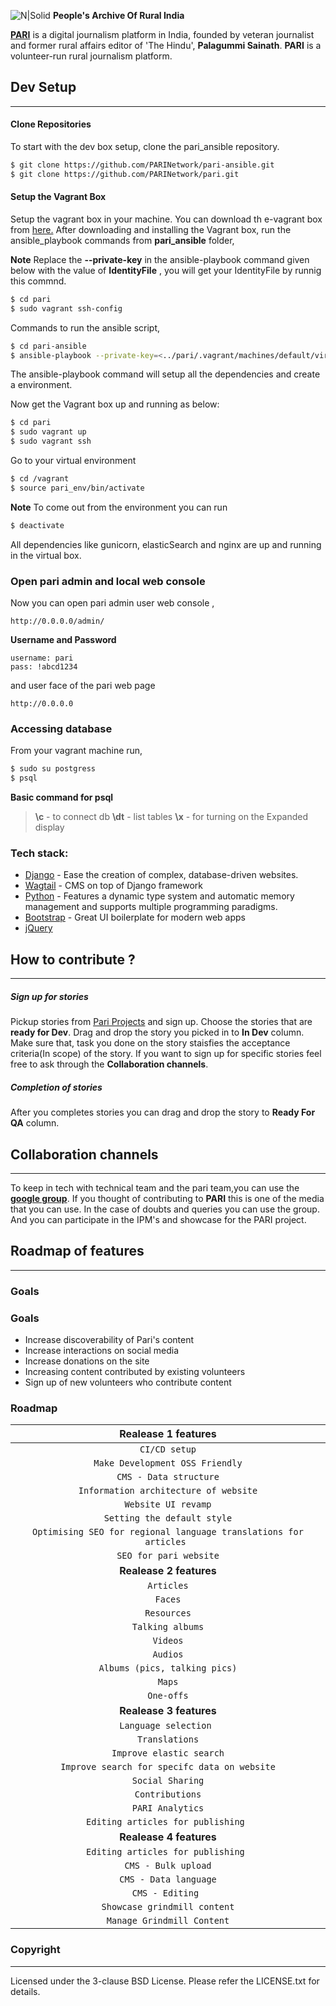 ![N|Solid](https://ruralindiaonline.org/static/img/logo.png)    **People's Archive Of Rural India**

**[PARI](https://ruralindiaonline.org/)** is a digital journalism platform in India, founded by veteran journalist and former rural affairs editor of 'The Hindu', **Palagummi Sainath**. **PARI** is a volunteer-run rural journalism platform.

## Dev Setup
***
#### Clone Repositories
To start with the dev box setup, clone the pari_ansible repository.
```sh
$ git clone https://github.com/PARINetwork/pari-ansible.git
$ git clone https://github.com/PARINetwork/pari.git
```
#### Setup the Vagrant Box
Setup the vagrant box in your machine. You can download th e-vagrant box from [here.](https://releases.hashicorp.com/vagrant/1.9.1/vagrant_1.9.1.dmg)
After downloading and installing the Vagrant box, run the ansible_playbook commands from  **pari_ansible** folder,

**Note**
    Replace the **--private-key** in the ansible-playbook command given below with the value of **IdentityFile** , you will get your         IdentityFile by runnig this commnd.

```sh
$ cd pari
$ sudo vagrant ssh-config
```
Commands to run the ansible script,
```sh
$ cd pari-ansible
$ ansible-playbook --private-key=<../pari/.vagrant/machines/default/virtualbox/private_key> -l vagrant -u vagrant -i hosts.yml site.yml
```
The ansible-playbook command will setup all the dependencies and create a environment.

Now get the Vagrant box up and running as below:
```sh
$ cd pari
$ sudo vagrant up
$ sudo vagrant ssh
```
Go to your virtual environment
```sh
$ cd /vagrant
$ source pari_env/bin/activate
```
**Note**
To come out from the environment you can run
```sh
$ deactivate
```
All dependencies like gunicorn, elasticSearch and nginx are up and running in the virtual box.

### Open pari admin and local web console
Now you can open pari admin user web console ,

    http://0.0.0.0/admin/
**Username and Password**

    username: pari
    pass: !abcd1234

and user face of the pari web page

    http://0.0.0.0

### Accessing database
From your vagrant machine run,
```sh
$ sudo su postgress
$ psql
```
**Basic command for psql**
> **\c**  -   to connect db
> **\dt**   -   list tables
> **\x**    -   for turning on the Expanded display


### Tech stack:

* [Django](https://www.djangoproject.com/) - Ease the creation of complex, database-driven websites.
* [Wagtail](https://wagtail.io/) - CMS on top of Django framework
* [Python](https://www.python.org/) - Features a dynamic type system and automatic memory management and supports multiple programming paradigms.
* [Bootstrap](http://getbootstrap.com/) - Great UI boilerplate for modern web apps
* [jQuery](https://jquery.com/)

## How to contribute ?
***

##### Sign up for stories
Pickup stories from  [Pari Projects](https://github.com/PARINetwork/pari/projects/1) and sign up. Choose the stories that are **ready for Dev**. Drag and drop the story you picked in to **In Dev** column. Make sure that, task you done on the story staisfies the acceptance criteria(In scope) of the story. If you want to sign up for specific stories feel free to ask through the **Collaboration channels**.

##### Completion of stories
After you completes stories you can drag and drop the story to **Ready For QA** column.

## Collaboration channels
----
To keep in tech with technical team and the pari team,you can use the [**google group**](). If you thought of contributing to **PARI** this is one of the media that you can use. In the case of doubts and queries you can use the group.
And you can participate in the IPM's and showcase for the PARI project.

## Roadmap of features
---
### Goals
### Goals
- Increase discoverability of Pari's content
- Increase interactions on social media
- Increase donations on the site
- Increasing content contributed by existing volunteers
- Sign up of new volunteers who contribute content  

### Roadmap

| Realease 1 features|
|:--------:|
|`CI/CD setup`|
|`Make Development OSS Friendly`|
|`CMS - Data structure`|
|`Information architecture of website` |
|`Website UI revamp`|
|`Setting the default style`|
|`Optimising SEO for regional language translations for articles `|
|`SEO for pari website`|
|**Realease 2 features**|
|`Articles`|
|`Faces`|
|`Resources`|
|`Talking albums`|
|`Videos`|
|`Audios`|
|`Albums (pics, talking pics)`|
|`Maps`|
|`One-offs`|
|**Realease 3 features**|
|`Language selection `|
|`Translations`|
|`Improve elastic search`|
|`Improve search for specifc data on website`|
|`Social Sharing`|
|`Contributions`|
|`PARI Analytics`|
|`Editing articles for publishing `|
|**Realease 4 features**|
|`Editing articles for publishing `|
|`CMS - Bulk upload`|
|`CMS - Data language`|
|`CMS - Editing `|
|`Showcase grindmill content`|
|`Manage Grindmill Content`|







### Copyright
---
Licensed under the 3-clause BSD License. Please refer the LICENSE.txt for details.
